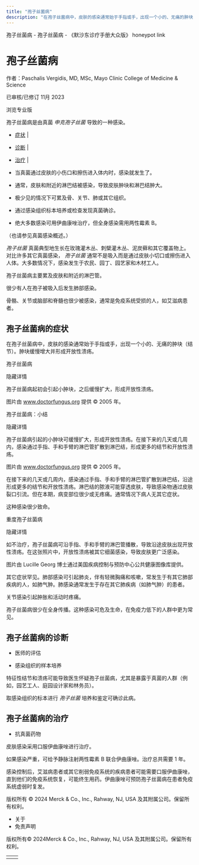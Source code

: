 ```yaml
---
title: "孢子丝菌病"
description: "在孢子丝菌病中，皮肤的感染通常始于手指或手，出现一个小的、无痛的肿块（结节）。肿块缓慢增大并形成开放性溃疡。"
---
```


﻿孢子丝菌病 \- 孢子丝菌病 \- 《默沙东诊疗手册大众版》 honeypot link

# 孢子丝菌病

作者：Paschalis Vergidis, MD, MSc, Mayo Clinic College of Medicine & Science

已审核/已修订 11月 2023

浏览专业版

孢子丝菌病是由真菌 _申克孢子丝菌_ 导致的一种感染。

- [症状](#症状_v788057_zh) \|
- [诊断](#诊断_v23644590_zh) \|
- [治疗](#治疗_v788063_zh) \|

- 当真菌通过皮肤的小伤口和擦伤进入体内时，感染就发生了。

- 通常，皮肤和附近的淋巴结被感染，导致皮肤肿块和淋巴结肿大。

- 极少见的情况下可累及骨、关节、肺或其它组织。

- 通过感染组织标本培养或检查发现真菌确诊。

- 绝大多数感染可用伊曲康唑治疗，但全身感染需用两性霉素 B。


（也请参见真菌感染概述。）

_孢子丝菌_ 真菌典型地生长在玫瑰灌木丛、刺檗灌木丛、泥炭藓和其它覆盖物上。对比许多其它真菌感染， _孢子丝菌_ 通常不是吸入而是通过皮肤小切口或擦伤进入人体。大多数情况下，感染发生于农民、园丁、园艺家和木材工人。

孢子丝菌病主要累及皮肤和附近的淋巴管。

很少有人在孢子被吸入后发生肺部感染。

骨骼、关节或脑部和脊髓也很少被感染，通常是免疫系统受损的人，如艾滋病患者。

## 孢子丝菌病的症状

在孢子丝菌病中，皮肤的感染通常始于手指或手，出现一个小的、无痛的肿块（结节）。肿块缓慢增大并形成开放性溃疡。

孢子丝菌病



隐藏详情

孢子丝菌病起初会引起小肿块，之后缓慢扩大，形成开放性溃疡。

图片由 www.doctorfungus.org 提供 © 2005 年。

孢子丝菌病：小结



隐藏详情

孢子丝菌病引起的小肿块可缓慢扩大，形成开放性溃疡。在接下来的几天或几周内，感染通过手指、手和手臂的淋巴管扩散到淋巴结，形成更多的结节和开放性溃疡。

图片由 www.doctorfungus.org 提供 © 2005 年。

在接下来的几天或几周内，感染通过手指、手和手臂的淋巴管扩散到淋巴结，沿途形成更多的结节和开放性溃疡。淋巴结的脓液可能穿透皮肤，导致感染物通过皮肤裂口引流。但在本期，病变部位很少或无疼痛。通常情况下病人无其它症状。

这种感染很少致命。

重度孢子丝菌病



隐藏详情

如不治疗，孢子丝菌病可沿手指、手和手臂的淋巴管播散，导致沿途皮肤出现开放性溃疡。在这张照片中，开放性溃疡被其它细菌感染，导致皮肤更广泛感染。

图片由 Lucille Georg 博士通过美国疾病控制与预防中心公共健康图像库提供。

其它症状罕见。肺部感染可引起肺炎，伴有轻微胸痛和咳嗽，常发生于有其它肺部疾病的人，如肺气肿。肺感染通常发生于存在其它肺疾病（如肺气肿）的患者。

关节感染引起肿胀和活动时疼痛。

孢子丝菌病很少在全身传播。这种感染可危及生命，在免疫力低下的人群中更为常见。

## 孢子丝菌病的诊断

- 医师的评估

- 感染组织的样本培养


特征性结节和溃疡可能导致医生怀疑孢子丝菌病，尤其是暴露于真菌的人群（例如，园艺工人、庭园设计家和林务员）。

取感染组织的标本进行 _孢子丝菌_ 培养和鉴定可确诊此病。

## 孢子丝菌病的治疗

- 抗真菌药物


皮肤感染采用口服伊曲康唑进行治疗。

如果感染严重，可给予静脉注射两性霉素 B 联合伊曲康唑。治疗总共需要 1 年。

感染控制后，艾滋病患者或其它削弱免疫系统的疾病患者可能需要口服伊曲康唑，直到他们的免疫系统恢复，可能终生用药。伊曲康唑可预防孢子丝菌病在患者免疫系统虚弱时复发。



版权所有 © 2024
Merck & Co., Inc., Rahway, NJ, USA 及其附属公司。保留所有权利。

- 关于
- 免责声明

版权所有© 2024Merck & Co., Inc., Rahway, NJ, USA 及其附属公司。保留所有权利。

|     |     |
| --- | --- |
|  |  |
